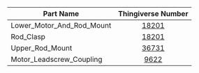 | Part Name                 | Thingiverse Number                               |
|---------------------------|:------------------------------------------------:|
| Lower_Motor_And_Rod_Mount | [18201](http://www.thingiverse.com/thing:18201)  |
| Rod_Clasp                 | [18201](http://www.thingiverse.com/thing:18201)  |
| Upper_Rod_Mount           | [36731](http://www.thingiverse.com/thing:36731)  |
| Motor_Leadscrew_Coupling  | [9622](http://www.thingiverse.com/thing:9622)    |
